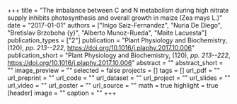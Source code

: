+++
title = "The imbalance between C and N metabolism during high nitrate supply inhibits photosynthesis and overall growth in maize (Zea mays L.)"
date = "2017-01-01"
authors = ["Inigo Saiz-Fernandez", "Nuria De Diego", "Bretislav Brzoboha {y}", "Alberto Munoz-Rueda", "Maite Lacuesta"]
publication_types = ["2"]
publication = "Plant Physiology and Biochemistry, (120), _pp. 213--222_, https://doi.org/10.1016/j.plaphy.2017.10.006"
publication_short = "Plant Physiology and Biochemistry, (120), _pp. 213--222_, https://doi.org/10.1016/j.plaphy.2017.10.006"
abstract = ""
abstract_short = ""
image_preview = ""
selected = false
projects = []
tags = []
url_pdf = ""
url_preprint = ""
url_code = ""
url_dataset = ""
url_project = ""
url_slides = ""
url_video = ""
url_poster = ""
url_source = ""
math = true
highlight = true
[header]
image = ""
caption = ""
+++

